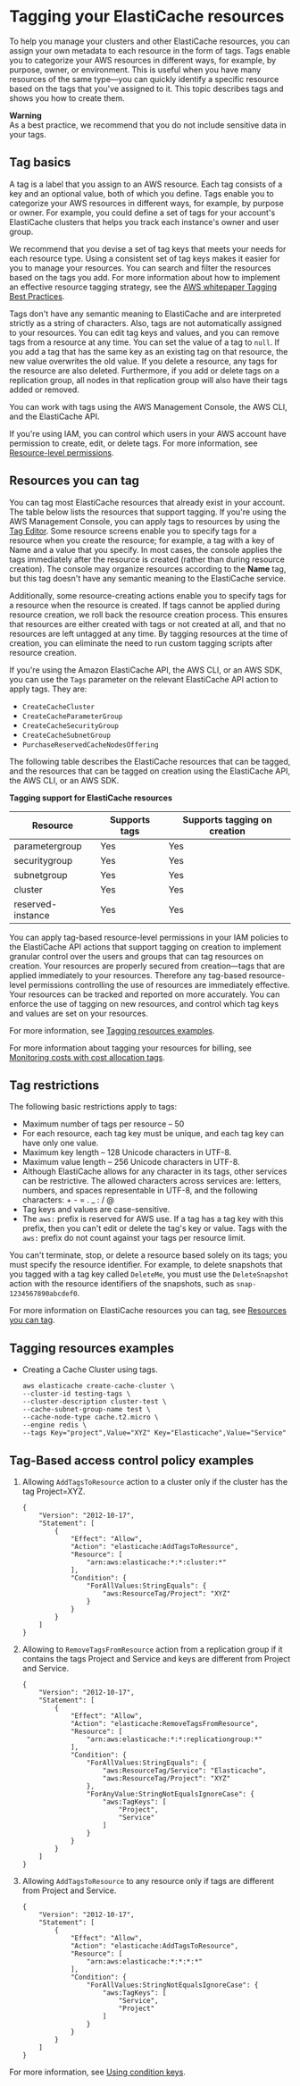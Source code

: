 # Tagging your ElastiCache resources<a name="Tagging-Resources"></a>

To help you manage your clusters and other ElastiCache resources, you can assign your own metadata to each resource in the form of tags\. Tags enable you to categorize your AWS resources in different ways, for example, by purpose, owner, or environment\. This is useful when you have many resources of the same type—you can quickly identify a specific resource based on the tags that you've assigned to it\. This topic describes tags and shows you how to create them\.

**Warning**  
As a best practice, we recommend that you do not include sensitive data in your tags\.

## Tag basics<a name="Tagging-basics"></a>

A tag is a label that you assign to an AWS resource\. Each tag consists of a key and an optional value, both of which you define\. Tags enable you to categorize your AWS resources in different ways, for example, by purpose or owner\. For example, you could define a set of tags for your account's ElastiCache clusters that helps you track each instance's owner and user group\.

We recommend that you devise a set of tag keys that meets your needs for each resource type\. Using a consistent set of tag keys makes it easier for you to manage your resources\. You can search and filter the resources based on the tags you add\. For more information about how to implement an effective resource tagging strategy, see the [AWS whitepaper Tagging Best Practices](https://d1.awsstatic.com/whitepapers/aws-tagging-best-practices.pdf)\.

Tags don't have any semantic meaning to ElastiCache and are interpreted strictly as a string of characters\. Also, tags are not automatically assigned to your resources\. You can edit tag keys and values, and you can remove tags from a resource at any time\. You can set the value of a tag to `null`\. If you add a tag that has the same key as an existing tag on that resource, the new value overwrites the old value\. If you delete a resource, any tags for the resource are also deleted\. Furthermore, if you add or delete tags on a replication group, all nodes in that replication group will also have their tags added or removed\.

 You can work with tags using the AWS Management Console, the AWS CLI, and the ElastiCache API\.

If you're using IAM, you can control which users in your AWS account have permission to create, edit, or delete tags\. For more information, see [Resource\-level permissions](IAM.ResourceLevelPermissions.md)\.

## Resources you can tag<a name="Tagging-your-resources"></a>

You can tag most ElastiCache resources that already exist in your account\. The table below lists the resources that support tagging\. If you're using the AWS Management Console, you can apply tags to resources by using the [Tag Editor](https://docs.aws.amazon.com/ARG/latest/userguide/tag-editor.html)\. Some resource screens enable you to specify tags for a resource when you create the resource; for example, a tag with a key of Name and a value that you specify\. In most cases, the console applies the tags immediately after the resource is created \(rather than during resource creation\)\. The console may organize resources according to the **Name** tag, but this tag doesn't have any semantic meaning to the ElastiCache service\.

 Additionally, some resource\-creating actions enable you to specify tags for a resource when the resource is created\. If tags cannot be applied during resource creation, we roll back the resource creation process\. This ensures that resources are either created with tags or not created at all, and that no resources are left untagged at any time\. By tagging resources at the time of creation, you can eliminate the need to run custom tagging scripts after resource creation\. 

 If you're using the Amazon ElastiCache API, the AWS CLI, or an AWS SDK, you can use the `Tags` parameter on the relevant ElastiCache API action to apply tags\. They are:
+ `CreateCacheCluster`
+ `CreateCacheParameterGroup`
+ `CreateCacheSecurityGroup`
+ `CreateCacheSubnetGroup`
+ `PurchaseReservedCacheNodesOffering`

The following table describes the ElastiCache resources that can be tagged, and the resources that can be tagged on creation using the ElastiCache API, the AWS CLI, or an AWS SDK\.


**Tagging support for ElastiCache resources**  

| Resource | Supports tags | Supports tagging on creation | 
| --- | --- | --- | 
| parametergroup | Yes | Yes | 
| securitygroup | Yes | Yes | 
| subnetgroup | Yes | Yes | 
| cluster | Yes | Yes | 
| reserved\-instance | Yes | Yes | 

You can apply tag\-based resource\-level permissions in your IAM policies to the ElastiCache API actions that support tagging on creation to implement granular control over the users and groups that can tag resources on creation\. Your resources are properly secured from creation—tags that are applied immediately to your resources\. Therefore any tag\-based resource\-level permissions controlling the use of resources are immediately effective\. Your resources can be tracked and reported on more accurately\. You can enforce the use of tagging on new resources, and control which tag keys and values are set on your resources\.

For more information, see [Tagging resources examples](#Tagging-your-resources-example)\.

 For more information about tagging your resources for billing, see [Monitoring costs with cost allocation tags](Tagging.md)\.

## Tag restrictions<a name="Tagging-restrictions"></a>

The following basic restrictions apply to tags:
+ Maximum number of tags per resource – 50
+ For each resource, each tag key must be unique, and each tag key can have only one value\.
+ Maximum key length – 128 Unicode characters in UTF\-8\.
+ Maximum value length – 256 Unicode characters in UTF\-8\.
+ Although ElastiCache allows for any character in its tags, other services can be restrictive\. The allowed characters across services are: letters, numbers, and spaces representable in UTF\-8, and the following characters: \+ \- = \. \_ : / @
+ Tag keys and values are case\-sensitive\.
+ The `aws:` prefix is reserved for AWS use\. If a tag has a tag key with this prefix, then you can't edit or delete the tag's key or value\. Tags with the `aws:` prefix do not count against your tags per resource limit\.

You can't terminate, stop, or delete a resource based solely on its tags; you must specify the resource identifier\. For example, to delete snapshots that you tagged with a tag key called `DeleteMe`, you must use the `DeleteSnapshot` action with the resource identifiers of the snapshots, such as `snap-1234567890abcdef0`\.

For more information on ElastiCache resources you can tag, see [Resources you can tag](#Tagging-your-resources)\.

## Tagging resources examples<a name="Tagging-your-resources-example"></a>
+ Creating a Cache Cluster using tags\.

  ```
  aws elasticache create-cache-cluster \
  --cluster-id testing-tags \
  --cluster-description cluster-test \
  --cache-subnet-group-name test \
  --cache-node-type cache.t2.micro \
  --engine redis \
  --tags Key="project",Value="XYZ" Key="Elasticache",Value="Service"
  ```

## Tag\-Based access control policy examples<a name="Tagging-access-control"></a>

1. Allowing `AddTagsToResource` action to a cluster only if the cluster has the tag Project=XYZ\.

   ```
   {
       "Version": "2012-10-17",
       "Statement": [
           {
               "Effect": "Allow",
               "Action": "elasticache:AddTagsToResource",
               "Resource": [
                   "arn:aws:elasticache:*:*:cluster:*"
               ],
               "Condition": {
                   "ForAllValues:StringEquals": {
                       "aws:ResourceTag/Project": "XYZ"
                   }
               }
           }
       ]
   }
   ```

1. Allowing to `RemoveTagsFromResource` action from a replication group if it contains the tags Project and Service and keys are different from Project and Service\.

   ```
   {
       "Version": "2012-10-17",
       "Statement": [
           {
               "Effect": "Allow",
               "Action": "elasticache:RemoveTagsFromResource",
               "Resource": [
                   "arn:aws:elasticache:*:*:replicationgroup:*"
               ],
               "Condition": {
                   "ForAllValues:StringEquals": {
                       "aws:ResourceTag/Service": "Elasticache",
                       "aws:ResourceTag/Project": "XYZ"
                   },                
                   "ForAnyValue:StringNotEqualsIgnoreCase": {
                       "aws:TagKeys": [
                           "Project",
                           "Service"
                       ]
                   }
               }
           }
       ]
   }
   ```

1. Allowing `AddTagsToResource` to any resource only if tags are different from Project and Service\.

   ```
   {
       "Version": "2012-10-17",
       "Statement": [
           {
               "Effect": "Allow",
               "Action": "elasticache:AddTagsToResource",
               "Resource": [
                   "arn:aws:elasticache:*:*:*:*"
               ],
               "Condition": {
                   "ForAllValues:StringNotEqualsIgnoreCase": {
                       "aws:TagKeys": [ 
                           "Service", 
                           "Project" 
                       ]
                   }
               }
           }
       ]
   }
   ```

For more information, see [Using condition keys](IAM.ConditionKeys.md)\.